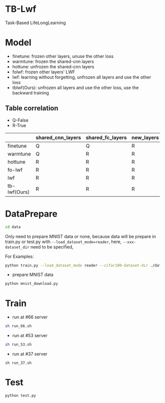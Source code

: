 # TB-Lwf
Task-Based LifeLongLearning


# Model
- finetune: frozen other layers, unuse the other loss
- warmtune: frozen the shared-cnn layers
- hottune: unfrozen the shared-cnn layers
- folwf: frozen other layers' LWF
- lwf: learning without forgetting, unfrozen all layers and use the other loss
- tblwf(Ours): unfrozen all layers and use the other loss, use the backward training



## Table correlation
- Q-False
- R-True

|          | shared_cnn_layers | shared_fc_layers | new_layers | other_layers | other_loss | Backward |
|----------|-------------------|------------------|------------|--------------|------------|----------|
| finetune | Q                 | Q                | R          | Q            | Q          | Q        |
| warmtune | Q                 | R                | R          | Q            | Q          | Q        |
| hottune  | R                 | R                | R          | Q            | Q          | Q        |
| fo-lwf   | R                 | R                | R          | Q            | R          | Q        |
| lwf      | R                 | R                | R          | R            | R          | Q        |
| tb-lwf(Ours)     | R                 | R                | R          | R            | R          | R        |



# DataPrepare
```sh
cd data
```

Only need to prepare MNIST data or none, because data will be prepare in train.py or test.py with `--load_dataset_mode=reader`, here, `--xxx-dataset_dir` need to be specified,

For Examples:

```sh
python train.py --load_dataset_mode reader --cifar100-dataset-dir ./data/CIFAR100
```

- prepare MNIST data

```python
python mnist_download.py
```

# Train
- run at #66 server
```sh
sh run_66.sh
```


- run at #53 server
```sh
sh run_53.sh
```


- run at #37 server
```shell
sh run_37.sh
```



# Test
```sh
python test.py
```